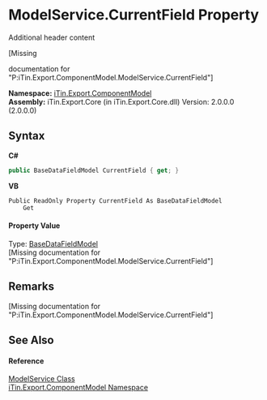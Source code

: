 # ModelService.CurrentField Property 
Additional header content 

\[Missing <summary> documentation for "P:iTin.Export.ComponentModel.ModelService.CurrentField"\]

**Namespace:**&nbsp;<a href="N_iTin_Export_ComponentModel">iTin.Export.ComponentModel</a><br />**Assembly:**&nbsp;iTin.Export.Core (in iTin.Export.Core.dll) Version: 2.0.0.0 (2.0.0.0)

## Syntax

**C#**<br />
``` C#
public BaseDataFieldModel CurrentField { get; }
```

**VB**<br />
``` VB
Public ReadOnly Property CurrentField As BaseDataFieldModel
	Get
```


#### Property Value
Type: <a href="T_iTin_Export_Model_BaseDataFieldModel">BaseDataFieldModel</a><br />\[Missing <value> documentation for "P:iTin.Export.ComponentModel.ModelService.CurrentField"\]

## Remarks
\[Missing <remarks> documentation for "P:iTin.Export.ComponentModel.ModelService.CurrentField"\]

## See Also


#### Reference
<a href="T_iTin_Export_ComponentModel_ModelService">ModelService Class</a><br /><a href="N_iTin_Export_ComponentModel">iTin.Export.ComponentModel Namespace</a><br />